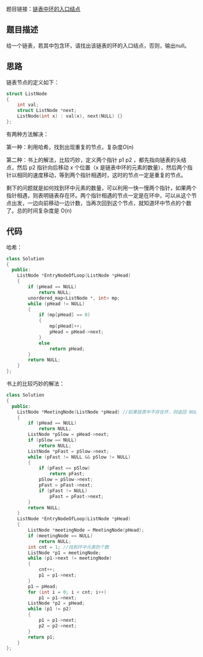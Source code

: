 题目链接：[链表中环的入口结点](https://www.nowcoder.com/practice/253d2c59ec3e4bc68da16833f79a38e4?tpId=13&tqId=11208&tPage=3&rp=3&ru=/ta/coding-interviews&qru=/ta/coding-interviews/question-ranking)

## 题目描述

给一个链表，若其中包含环，请找出该链表的环的入口结点，否则，输出null。

## 思路

链表节点的定义如下：

```cpp
struct ListNode
{
    int val;
    struct ListNode *next;
    ListNode(int x) : val(x), next(NULL) {}
};
```

有两种方法解决：

第一种：利用哈希，找到出现重复的节点，复杂度$O(n)$

第二种：书上的解法，比较巧妙，定义两个指针 p1 p2 ，都先指向链表的头结点，然后 p2 指针向后移动 x 个位置（x 是链表中环的元素的数量），然后两个指针以相同的速度移动，等到两个指针相遇时，这时的节点一定是重复的节点。

剩下的问题就是如何找到环中元素的数量，可以利用一快一慢两个指针，如果两个指针相遇，则表明链表存在环。两个指针相遇的节点一定是在环中，可以从这个节点出发，一边向前移动一边计数，当再次回到这个节点，就知道环中节点的个数了。总的时间复杂度是 O(n)

## 代码

哈希：

```cpp
class Solution
{
  public:
    ListNode *EntryNodeOfLoop(ListNode *pHead)
    {
        if (pHead == NULL)
            return NULL;
        unordered_map<ListNode *, int> mp;
        while (pHead != NULL)
        {
            if (mp[pHead] == 0)
            {
                mp[pHead]++;
                pHead = pHead->next;
            }
            else
                return pHead;
        }
        return NULL;
    }
};
```

书上的比较巧妙的解法：

```cpp
class Solution
{
  public:
    ListNode *MeetingNode(ListNode *pHead) //如果链表中不存在环，则返回 NULL
    {
        if (pHead == NULL)
            return NULL;
        ListNode *pSlow = pHead->next;
        if (pSlow == NULL)
            return NULL;
        ListNode *pFast = pSlow->next;
        while (pFast != NULL && pSlow != NULL)
        {
            if (pFast == pSlow)
                return pFast;
            pSlow = pSlow->next;
            pFast = pFast->next;
            if (pFast != NULL)
                pFast = pFast->next;
        }
        return NULL;
    }
    ListNode *EntryNodeOfLoop(ListNode *pHead)
    {
        ListNode *meetingNode = MeetingNode(pHead);
        if (meetingNode == NULL)
            return NULL;
        int cnt = 1; //找到环中元素的个数
        ListNode *p1 = meetingNode;
        while (p1->next != meetingNode)
        {
            cnt++;
            p1 = p1->next;
        }
        p1 = pHead;
        for (int i = 0; i < cnt; i++)
            p1 = p1->next;
        ListNode *p2 = pHead;
        while (p1 != p2)
        {
            p1 = p1->next;
            p2 = p2->next;
        }
        return p1;
    }
};
```

